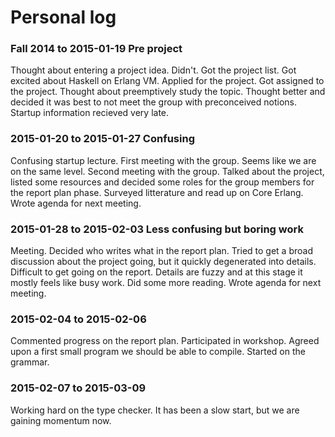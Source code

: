 # Personal log

### Fall 2014 to 2015-01-19 Pre project
Thought about entering a project idea. Didn't.
Got the project list. Got excited about Haskell on Erlang VM.
Applied for the project. Got assigned to the project.
Thought about preemptively study the topic. Thought better and decided it was best to not meet the group with preconceived notions.
Startup information recieved very late.

### 2015-01-20 to 2015-01-27 Confusing
Confusing startup lecture.
First meeting with the group. Seems like we are on the same level.
Second meeting with the group. Talked about the project, listed some resources and decided some roles for the group members for the report plan phase.
Surveyed litterature and read up on Core Erlang.
Wrote agenda for next meeting.

### 2015-01-28 to 2015-02-03 Less confusing but boring work
Meeting. Decided who writes what in the report plan. Tried to get a broad discussion about the project going, but it quickly degenerated into details.
Difficult to get going on the report. Details are fuzzy and at this stage it mostly feels like busy work.
Did some more reading.
Wrote agenda for next meeting.

### 2015-02-04 to 2015-02-06
Commented progress on the report plan.
Participated in workshop. Agreed upon a first small program we should be able to compile. Started on the grammar.

### 2015-02-07 to 2015-03-09
Working hard on the type checker. It has been a slow start, but we are gaining momentum now.

